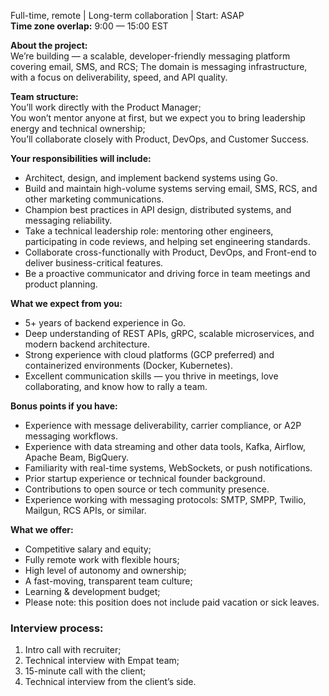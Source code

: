 Full-time, remote | Long-term collaboration | Start: ASAP  
**Time zone overlap:** 9:00 — 15:00 EST  
  
**About the project:**  
We’re building — a scalable, developer-friendly messaging platform covering
email, SMS, and RCS; The domain is messaging infrastructure, with a focus on
deliverability, speed, and API quality.  
  
**Team structure:**  
You’ll work directly with the Product Manager;  
You won’t mentor anyone at first, but we expect you to bring leadership energy
and technical ownership;  
You’ll collaborate closely with Product, DevOps, and Customer Success.  
  
**Your responsibilities will include:**

  * Architect, design, and implement backend systems using Go. 
  * Build and maintain high-volume systems serving email, SMS, RCS, and other marketing communications. 
  * Champion best practices in API design, distributed systems, and messaging reliability. 
  * Take a technical leadership role: mentoring other engineers, participating in code reviews, and helping set engineering standards. 
  * Collaborate cross-functionally with Product, DevOps, and Front-end to deliver business-critical features. 
  * Be a proactive communicator and driving force in team meetings and product planning. 

  
**What we expect from you:**

  * 5+ years of backend experience in Go. 
  * Deep understanding of REST APIs, gRPC, scalable microservices, and modern backend architecture.
  * Strong experience with cloud platforms (GCP preferred) and containerized environments (Docker, Kubernetes). 
  * Excellent communication skills — you thrive in meetings, love collaborating, and know how to rally a team. 

  
**Bonus points if you have:**

  * Experience with message deliverability, carrier compliance, or A2P messaging workflows. 
  * Experience with data streaming and other data tools, Kafka, Airflow, Apache Beam, BigQuery.
  * Familiarity with real-time systems, WebSockets, or push notifications. 
  * Prior startup experience or technical founder background. 
  * Contributions to open source or tech community presence. 
  * Experience working with messaging protocols: SMTP, SMPP, Twilio, Mailgun, RCS APIs, or similar.

  
**What we offer:**

  * Competitive salary and equity;
  * Fully remote work with flexible hours;
  * High level of autonomy and ownership;
  * A fast-moving, transparent team culture;
  * Learning & development budget;
  * Please note: this position does not include paid vacation or sick leaves.

### Interview process:

  1. Intro call with recruiter;
  2. Technical interview with Empat team;
  3. 15-minute call with the client;
  4. Technical interview from the client’s side.